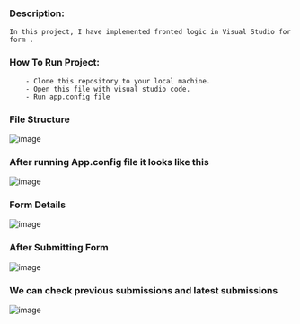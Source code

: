 ### Description:
    In this project, I have implemented fronted logic in Visual Studio for form .

### How To Run Project:
        - Clone this repository to your local machine.
        - Open this file with visual studio code.
        - Run app.config file
   
### File Structure
![image](https://github.com/ayushraj12009/slidelyAI-Form-Frontend/assets/51042913/c24f7138-fbd7-4ebe-a1d2-182169d4411e)


### After running App.config file it looks like this
![image](https://github.com/ayushraj12009/slidelyAI-Form-Frontend/assets/51042913/69881037-ed53-49a2-a56a-c0e2ff0fa49b)

### Form Details 
![image](https://github.com/ayushraj12009/slidelyAI-Form-Frontend/assets/51042913/68ee4879-1136-4312-aed7-e6b4edda21f4)

### After Submitting Form
![image](https://github.com/ayushraj12009/slidelyAI-Form-Frontend/assets/51042913/40cebcce-53af-443d-aca1-2f53c1f5b268)

### We can check previous submissions and latest submissions
![image](https://github.com/ayushraj12009/slidelyAI-Form-Frontend/assets/51042913/8c2fe4d9-5611-4e00-882d-b5dbd1c568e9)
